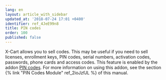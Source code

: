 ```yaml
---
lang: en
layout: article_with_sidebar
updated_at: '2018-07-24 17:01 +0400'
identifier: ref_4JeE99n8
title: PIN codes
order: 100
published: false
---
```

X-Cart allows you to sell codes. This may be useful if you need to sell licenses, enrollment keys, PIN codes, serial numbers, activation codes, passwords, phone cards and access codes. This feature is enabled by the addon [PIN codes](https://market.x-cart.com/addons/pin-codes.html). For more information on using this addon, see the section {% link "PIN Codes Module" ref_2ioJzfJL %} of this manual.